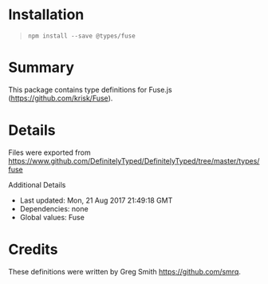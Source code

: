 # Installation
> `npm install --save @types/fuse`

# Summary
This package contains type definitions for Fuse.js (https://github.com/krisk/Fuse).

# Details
Files were exported from https://www.github.com/DefinitelyTyped/DefinitelyTyped/tree/master/types/fuse

Additional Details
 * Last updated: Mon, 21 Aug 2017 21:49:18 GMT
 * Dependencies: none
 * Global values: Fuse

# Credits
These definitions were written by Greg Smith <https://github.com/smrq>.
